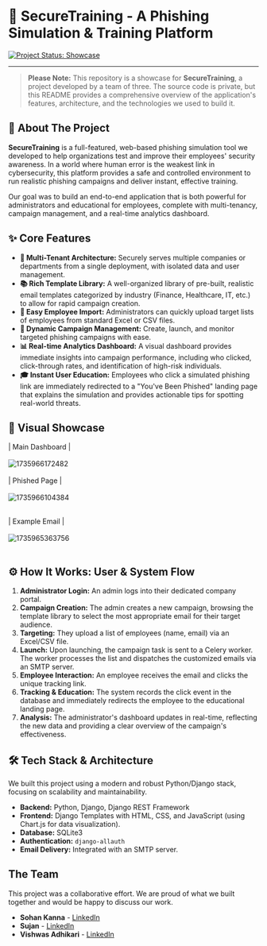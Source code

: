 # 🎣 SecureTraining - A Phishing Simulation & Training Platform

[![Project Status: Showcase](https://img.shields.io/badge/status-showcase-blue.svg)](./)

---

> **Please Note:** This repository is a showcase for **SecureTraining**, a project developed by a team of three. The source code is private, but this README provides a comprehensive overview of the application's features, architecture, and the technologies we used to build it.

## 📖 About The Project

**SecureTraining** is a full-featured, web-based phishing simulation tool we developed to help organizations test and improve their employees' security awareness. In a world where human error is the weakest link in cybersecurity, this platform provides a safe and controlled environment to run realistic phishing campaigns and deliver instant, effective training.

Our goal was to build an end-to-end application that is both powerful for administrators and educational for employees, complete with multi-tenancy, campaign management, and a real-time analytics dashboard.

## ✨ Core Features

- **🏢 Multi-Tenant Architecture:** Securely serves multiple companies or departments from a single deployment, with isolated data and user management.
- **📚 Rich Template Library:** A well-organized library of pre-built, realistic email templates categorized by industry (Finance, Healthcare, IT, etc.) to allow for rapid campaign creation.
- **📁 Easy Employee Import:** Administrators can quickly upload target lists of employees from standard Excel or CSV files.
- **🎯 Dynamic Campaign Management:** Create, launch, and monitor targeted phishing campaigns with ease.
- **📊 Real-time Analytics Dashboard:** A visual dashboard provides immediate insights into campaign performance, including who clicked, click-through rates, and identification of high-risk individuals.
- **🎓 Instant User Education:** Employees who click a simulated phishing link are immediately redirected to a "You've Been Phished" landing page that explains the simulation and provides actionable tips for spotting real-world threats.

## 📸 Visual Showcase

| Main Dashboard |
</br>
</br>
![1735966172482](https://github.com/user-attachments/assets/9fdab61d-10bb-4e19-80cf-11e6306e05aa)
</br>
</br>
| Phished Page  |
</br>
</br>
![1735966104384](https://github.com/user-attachments/assets/1bf96e9a-54e2-4014-90ff-4be4f8dd39e9)
</br>
</br>

| Example Email |
</br>
</br>
![1735965363756](https://github.com/user-attachments/assets/24a038a7-b53f-4ef1-82ee-46fbbedc726e)
</br>
</br>


## ⚙️ How It Works: User & System Flow

1.  **Administrator Login:** An admin logs into their dedicated company portal.
2.  **Campaign Creation:** The admin creates a new campaign, browsing the template library to select the most appropriate email for their target audience.
3.  **Targeting:** They upload a list of employees (name, email) via an Excel/CSV file.
4.  **Launch:** Upon launching, the campaign task is sent to a Celery worker. The worker processes the list and dispatches the customized emails via an SMTP server.
5.  **Employee Interaction:** An employee receives the email and clicks the unique tracking link.
6.  **Tracking & Education:** The system records the click event in the database and immediately redirects the employee to the educational landing page.
7.  **Analysis:** The administrator's dashboard updates in real-time, reflecting the new data and providing a clear overview of the campaign's effectiveness.

## 🛠️ Tech Stack & Architecture

We built this project using a modern and robust Python/Django stack, focusing on scalability and maintainability.

-   **Backend:** Python, Django, Django REST Framework
-   **Frontend:** Django Templates with HTML, CSS, and JavaScript (using Chart.js for data visualization).
-   **Database:** SQLite3
-   **Authentication:** `django-allauth`
-   **Email Delivery:** Integrated with an SMTP server.

## The Team

This project was a collaborative effort. We are proud of what we built together and would be happy to discuss our work.

- **Sohan Kanna** - [LinkedIn](https://www.linkedin.com/in/sohan-kanna/)
- **Sujan** - [LinkedIn](https://www.linkedin.com/in/sujan-h-u-80550a296/)
- **Vishwas Adhikari** - [LinkedIn](https://www.linkedin.com/in/vishwasadhikari/)
